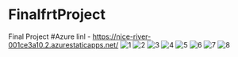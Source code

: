 # FinalfrtProject
Final Project
#Azure linl - https://nice-river-001ce3a10.2.azurestaticapps.net/
![1](https://user-images.githubusercontent.com/90601025/211830151-54a57665-286e-486e-96f5-fd21df5fb14d.png)
![2](https://user-images.githubusercontent.com/90601025/211830154-2dd1421f-9532-496a-9c40-65980068e738.png)
![3](https://user-images.githubusercontent.com/90601025/211830158-b382a2ee-2477-46e3-a033-53b3567fddb1.png)
![4](https://user-images.githubusercontent.com/90601025/211830162-e70c530b-edb4-45e0-a25e-1a085cd5b671.png)
![5](https://user-images.githubusercontent.com/90601025/211830169-2b117fc0-1cc5-4f01-aa65-1834fd900741.png)
![6](https://user-images.githubusercontent.com/90601025/211830173-180c6241-6c69-4435-98b1-d5f7aa83f10f.png)
![7](https://user-images.githubusercontent.com/90601025/211830177-9613a59c-9eb2-4265-ab4e-84e96b9c9922.png)
![8](https://user-images.githubusercontent.com/90601025/211830185-09391f94-d98b-46fb-ad60-3af68268ef72.png)
